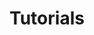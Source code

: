 ---
layout: child_layout/tutorials
title: Tutorials
permalink: /tutorials/
hero: /assets/img/content/hero/swirl-5.png
hero_classes: has-bleed-tintX
theme: theme-light
logo: /assets/img/content/branding/logo-type--white.svg
hero_text: /assets/img/layout/headings/heading-dev-tuts--light.svg
sitemap: false
---